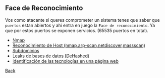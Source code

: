 
## Face de Reconocimiento

Vos como atacante si queres comprometer un sistema tenes que saber que `puertos` estan abiertos y ahi entra en juego la `Face de reconocimiento`. Ya que por estos puertos se exponen servicios.
(65535 puertos en total).

- [Nmap](./reconocimiento/nmap.md)
- [Reconocimiento de Host (nmap,arp-scan,netdiscover,massscan)](./reconocimiento/host.md)
- [Subdominios](./reconocimiento/subdominios.md)
- [Leaks de bases de datos (DeHashed)](./reconocimiento/leaksdb.md)
- [Identificación de las tecnologías en una página web](https://lucasringuelet.github.io/introduccionHacking/reconocimiento/tecnologiasWeb.md)

[Back](../introduccionHacking.md)
